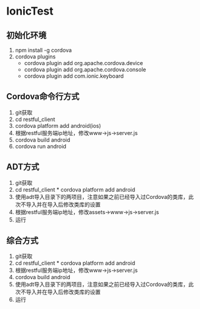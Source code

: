 IonicTest
=========

## 初始化环境

 1. npm install -g cordova
 2. cordova plugins 
 	* cordova plugin add org.apache.cordova.device
	* cordova plugin add org.apache.cordova.console
	* cordova plugin add com.ionic.keyboard

## Cordova命令行方式
 1. git获取
 2. cd restful_client
 3. cordova platform add android(ios)
 4. 根据restful服务端ip地址，修改www->js->server.js
 5. cordova build android
 6. cordova run android

## ADT方式
  1. git获取
  2. cd restful_client
    * cordova platform add android
  3. 使用adt导入目录下的两项目，注意如果之前已经导入过Cordova的类库，此次不导入并在导入后修改类库的设置
  4. 根据restful服务端ip地址，修改assets->www->js->server.js
  5. 运行

## 综合方式
  1. git获取
  2. cd restful_client
    * cordova platform add android
  3. 根据restful服务端ip地址，修改www->js->server.js
  4. cordova build android
  5. 使用adt导入目录下的两项目，注意如果之前已经导入过Cordova的类库，此次不导入并在导入后修改类库的设置
  6. 运行
